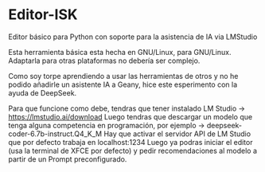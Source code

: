 # Editor-ISK
Editor básico para Python con soporte para la asistencia de IA via LMStudio

Esta herramienta básica esta hecha en GNU/Linux, para GNU/Linux.
Adaptarla para otras plataformas no debería ser complejo.

Como soy torpe aprendiendo a usar las herramientas de otros y no he podido añadirle un asistente IA a Geany, hice este esperimento con la ayuda de DeepSeek.

Para que funcione como debe, tendras que tener instalado LM Studio -> https://lmstudio.ai/download
Luego tendras que descargar un modelo que tenga alguna competencia en programación, por ejemplo -> deepseek-coder-6.7b-instruct.Q4_K_M
Hay que activar el servidor API de LM Studio que por defecto trabaja en localhost:1234
Luego ya podras iniciar el editor (usa la terminal de XFCE por defecto) y pedir recomendaciones al modelo a partir de un Prompt preconfigurado.
